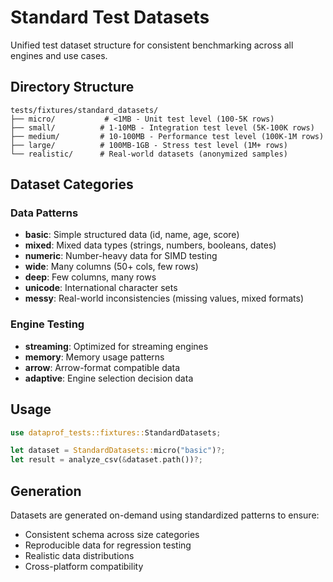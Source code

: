 # Standard Test Datasets

Unified test dataset structure for consistent benchmarking across all engines and use cases.

## Directory Structure

```
tests/fixtures/standard_datasets/
├── micro/           # <1MB - Unit test level (100-5K rows)
├── small/          # 1-10MB - Integration test level (5K-100K rows)
├── medium/         # 10-100MB - Performance test level (100K-1M rows)
├── large/          # 100MB-1GB - Stress test level (1M+ rows)
└── realistic/      # Real-world datasets (anonymized samples)
```

## Dataset Categories

### Data Patterns
- **basic**: Simple structured data (id, name, age, score)
- **mixed**: Mixed data types (strings, numbers, booleans, dates)
- **numeric**: Number-heavy data for SIMD testing
- **wide**: Many columns (50+ cols, few rows)
- **deep**: Few columns, many rows
- **unicode**: International character sets
- **messy**: Real-world inconsistencies (missing values, mixed formats)

### Engine Testing
- **streaming**: Optimized for streaming engines
- **memory**: Memory usage patterns
- **arrow**: Arrow-format compatible data
- **adaptive**: Engine selection decision data

## Usage

```rust
use dataprof_tests::fixtures::StandardDatasets;

let dataset = StandardDatasets::micro("basic")?;
let result = analyze_csv(&dataset.path())?;
```

## Generation

Datasets are generated on-demand using standardized patterns to ensure:
- Consistent schema across size categories
- Reproducible data for regression testing
- Realistic data distributions
- Cross-platform compatibility